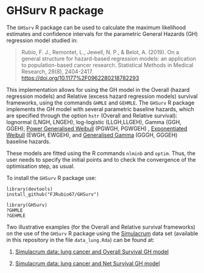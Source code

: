 # GHSurv R package
The `GHSurv` R package can be used to calculate the maximum likelihood estimates and confidence intervals for the parametric General Hazards (GH) regression model studied in:

> Rubio, F. J., Remontet, L., Jewell, N. P., & Belot, A. (2019). On a general structure for hazard-based regression models: 
an application to population-based cancer research. Statistical Methods in Medical Research, 28(8), 2404-2417.
https://doi.org/10.1177%2F0962280218782293

This implementation allows for using the GH model in the Overall (hazard regression models) and Relative (excess hazard regression models) 
survival frameworks, using the commands `GHMLE` and `GEHMLE`. 
The `GHSurv` R package implements the GH model with several parametric baseline hazards, which are specified through the option `hstr` (Overall and Relative survival): lognormal (LNGH, LNGEH), log-logistic (LLGH,LLGEH), Gamma (GGH, GGEH), [Power Generalised Weibull](https://rpubs.com/FJRubio/PGW) (PGWGH, PGWGEH) , [Exponentiated Weibull](https://rpubs.com/FJRubio/EWD) (EWGH, EWGEH), and [Generalised Gamma](https://rpubs.com/FJRubio/GG) (GGGH, GGGEH) baseline hazards.

These models are fitted using the R commands `nlminb` and `optim`. Thus, the user needs to specify the initial points and to check the convergence of the
optimisation step, as usual.

To install the `GHSurv` R package use:

```
library(devtools)
install_github("FJRubio67/GHSurv")

library(GHSurv)
?GHMLE
?GEHMLE
```


Two illustrative examples (for the Overall and Relative survival frameworks) on the use of the `GHSurv` R package using the [Simulacrum](https://rpubs.com/FJRubio/GHSimulacrum) data set (available in this repository in the file `data_lung.Rda`) can be found at:

1. [Simulacrum data: lung cancer and Overall Survival GH model](https://rpubs.com/FJRubio/GHSimulacrum)

2. [Simulacrum data: lung cancer and Net Survival GH model](https://rpubs.com/FJRubio/GEHSimulacrum)
